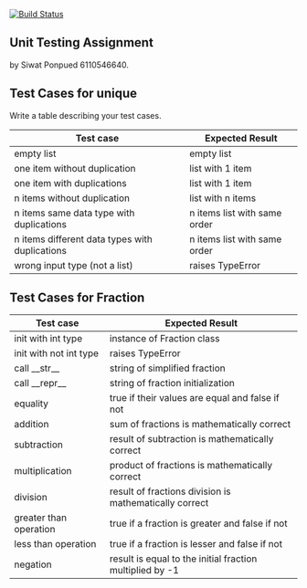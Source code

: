[![Build Status](https://travis-ci.com/KornSiwat/unittesting-KornSiwat.svg?branch=master)](https://travis-ci.com/unittesting-KornSiwat)

## Unit Testing Assignment

by Siwat Ponpued 6110546640.

## Test Cases for unique

Write a table describing your test cases.

| Test case                                      | Expected Result              |
| ---------------------------------------------- | ---------------------------- |
| empty list                                     | empty list                   |
| one item without duplication                   | list with 1 item             |
| one item with duplications                     | list with 1 item             |
| n items without duplication                    | list with n items            |
| n items same data type with duplications       | n items list with same order |
| n items different data types with duplications | n items list with same order |
| wrong input type (not a list)                  | raises TypeError             |

## Test Cases for Fraction

| Test case              | Expected Result                                          |
| ---------------------- | -------------------------------------------------------- |
| init with int type     | instance of Fraction class                               |
| init with not int type | raises TypeError                                         |
| call \_\_str\_\_       | string of simplified fraction                            |
| call \_\_repr\_\_      | string of fraction initialization                        |
| equality               | true if their values are equal and false if not          |
| addition               | sum of fractions is mathematically correct               |
| subtraction            | result of subtraction is mathematically correct          |
| multiplication         | product of fractions is mathematically correct           |
| division               | result of fractions division is mathematically correct   |
| greater than operation | true if a fraction is greater and false if not           |
| less than operation    | true if a fraction is lesser and false if not            |
| negation               | result is equal to the initial fraction multiplied by -1 |
